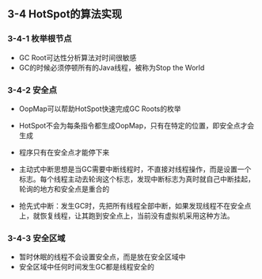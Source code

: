 ## 3-4 HotSpot的算法实现

### 3-4-1 枚举根节点

- GC Root可达性分析算法对时间很敏感
- GC的时候必须停顿所有的Java线程，被称为Stop the World





### 3-4-2 安全点

- OopMap可以帮助HotSpot快速完成GC Roots的枚举

- HotSpot不会为每条指令都生成OopMap，只有在特定的位置，即安全点才会生成

- 程序只有在安全点才能停下来

- 主动式中断思想是当GC需要中断线程时，不直接对线程操作，而是设置一个标志。每个线程主动去轮询这个标志，发现中断标志为真时就自己中断挂起，轮询的地方和安全点是重合的

- 抢先式中断：发生GC时，先把所有线程全部中断，如果发现线程不在安全点上，就恢复线程，让其跑到安全点上，当前没有虚拟机采用这种方法。

  

### 3-4-3 安全区域

- 暂时休眠的线程不会设置安全点，而是放在安全区域中
- 安全区域中任何时间发生GC都是线程安全的

